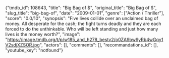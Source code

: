 {"tmdb_id": 108643, "title": "Big Bag of $", "original_title": "Big Bag of $", "slug_title": "big-bag-of", "date": "2009-01-01", "genre": ["Action / Thriller"], "score": "0.0/10", "synopsis": "Five lives collide over an unclaimed bag of money. All desperate for the cash; the fight turns deadly and they are each forced to do the unthinkable. Who will be left standing and just how many lives is the money worth?", "image": "https://image.tmdb.org/t/p/w185_and_h278_bestv2/o0ZA9bw9yRb4wGqy1V2sdjXZSOR.jpg", "actors": [], "comments": [], "recommandations_id": [], "youtube_key": "notfound"}